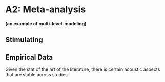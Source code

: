 # A2: Meta-analysis
#### (an example of multi-level-modeling)
## Stimulating
## Empirical Data
Given the stat of the art of the literature, there is certain acoustic aspects that are stable across studies.